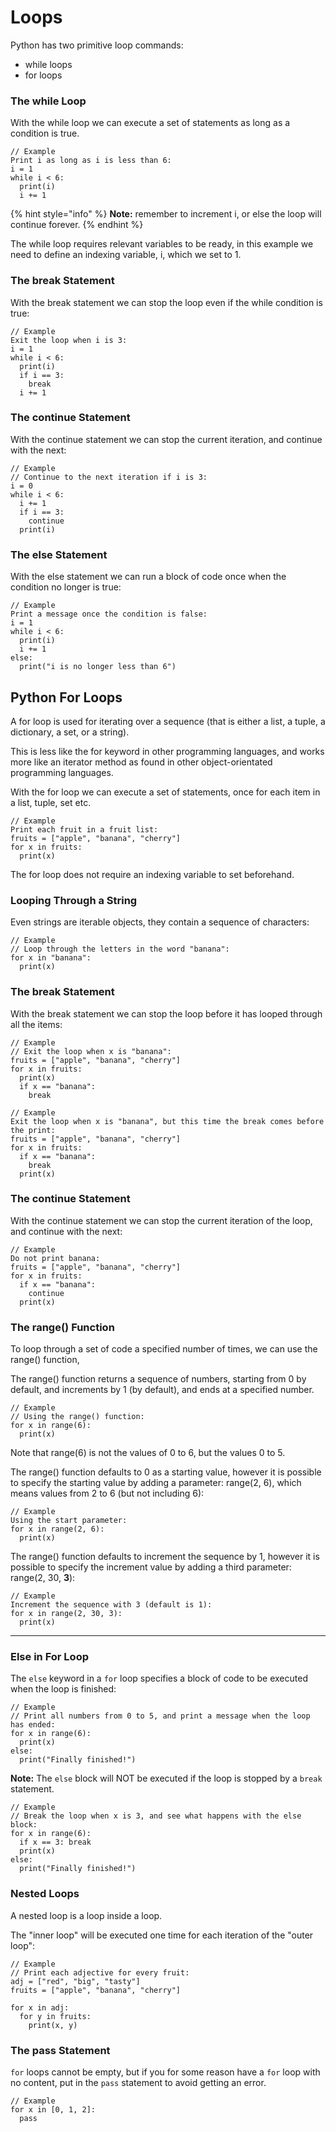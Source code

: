 # Loops

Python has two primitive loop commands:

* while loops
* for loops

### The while Loop

With the while loop we can execute a set of statements as long as a condition is true.

```
// Example
Print i as long as i is less than 6:
i = 1
while i < 6:
  print(i)
  i += 1
```

{% hint style="info" %}
**Note:** remember to increment i, or else the loop will continue forever.
{% endhint %}

The while loop requires relevant variables to be ready, in this example we need to define an indexing variable, i, which we set to 1.

### The break Statement

With the break statement we can stop the loop even if the while condition is true:

```
// Example
Exit the loop when i is 3:
i = 1
while i < 6:
  print(i)
  if i == 3:
    break
  i += 1
```

### The continue Statement

With the continue statement we can stop the current iteration, and continue with the next:

```
// Example
// Continue to the next iteration if i is 3:
i = 0
while i < 6:
  i += 1
  if i == 3:
    continue
  print(i)
```

### The else Statement

With the else statement we can run a block of code once when the condition no longer is true:

```
// Example
Print a message once the condition is false:
i = 1
while i < 6:
  print(i)
  i += 1
else:
  print("i is no longer less than 6")
```

## Python For Loops

A for loop is used for iterating over a sequence (that is either a list, a tuple, a dictionary, a set, or a string).

This is less like the for keyword in other programming languages, and works more like an iterator method as found in other object-orientated programming languages.

With the for loop we can execute a set of statements, once for each item in a list, tuple, set etc.

```
// Example
Print each fruit in a fruit list:
fruits = ["apple", "banana", "cherry"]
for x in fruits:
  print(x)
```

The for loop does not require an indexing variable to set beforehand.

### Looping Through a String

Even strings are iterable objects, they contain a sequence of characters:

```
// Example
// Loop through the letters in the word "banana":
for x in "banana":
  print(x)
```

### The break Statement

With the break statement we can stop the loop before it has looped through all the items:

```
// Example
// Exit the loop when x is "banana":
fruits = ["apple", "banana", "cherry"]
for x in fruits:
  print(x)
  if x == "banana":
    break
```

```
// Example
Exit the loop when x is "banana", but this time the break comes before the print:
fruits = ["apple", "banana", "cherry"]
for x in fruits:
  if x == "banana":
    break
  print(x)
```

### The continue Statement

With the continue statement we can stop the current iteration of the loop, and continue with the next:

```
// Example
Do not print banana:
fruits = ["apple", "banana", "cherry"]
for x in fruits:
  if x == "banana":
    continue
  print(x)
```

### The range() Function

To loop through a set of code a specified number of times, we can use the range() function,

The range() function returns a sequence of numbers, starting from 0 by default, and increments by 1 (by default), and ends at a specified number.

```
// Example
// Using the range() function:
for x in range(6):
  print(x)
```

Note that range(6) is not the values of 0 to 6, but the values 0 to 5.

The range() function defaults to 0 as a starting value, however it is possible to specify the starting value by adding a parameter: range(2, 6), which means values from 2 to 6 (but not including 6):

```
// Example
Using the start parameter:
for x in range(2, 6):
  print(x)
```

The range() function defaults to increment the sequence by 1, however it is possible to specify the increment value by adding a third parameter: range(2, 30, **3**):

```
// Example
Increment the sequence with 3 (default is 1):
for x in range(2, 30, 3):
  print(x)
```

***

### Else in For Loop

The `else` keyword in a `for` loop specifies a block of code to be executed when the loop is finished:

```
// Example
// Print all numbers from 0 to 5, and print a message when the loop has ended:
for x in range(6):
  print(x)
else:
  print("Finally finished!")
```

**Note:** The `else` block will NOT be executed if the loop is stopped by a `break` statement.

```
// Example
// Break the loop when x is 3, and see what happens with the else block:
for x in range(6):
  if x == 3: break
  print(x)
else:
  print("Finally finished!")
```

### Nested Loops

A nested loop is a loop inside a loop.

The "inner loop" will be executed one time for each iteration of the "outer loop":

```
// Example
// Print each adjective for every fruit:
adj = ["red", "big", "tasty"]
fruits = ["apple", "banana", "cherry"]

for x in adj:
  for y in fruits:
    print(x, y)
```

### The pass Statement

`for` loops cannot be empty, but if you for some reason have a `for` loop with no content, put in the `pass` statement to avoid getting an error.

```
// Example
for x in [0, 1, 2]:
  pass
```
